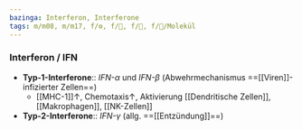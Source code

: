 ```yaml
---
bazinga: Interferon, Interferone
tags: m/m08, m/m17, f/⚙️, f/🧪, f/🦠, f/🧪/Molekül
---
```

### Interferon / IFN
- **Typ-1-Interferone**:: *IFN-α* und *IFN-β* (Abwehrmechanismus ==[[Viren]]-infizierter Zellen==)
	- [[MHC-1]]↑, Chemotaxis↑, Aktivierung [[Dendritische Zellen]], [[Makrophagen]], [[NK-Zellen]]
- **Typ-2-Interferone**:: *IFN-γ* (allg. ==[[Entzündung]]==)